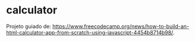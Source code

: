 # calculator

Projeto guiado de: https://www.freecodecamp.org/news/how-to-build-an-html-calculator-app-from-scratch-using-javascript-4454b8714b98/.

